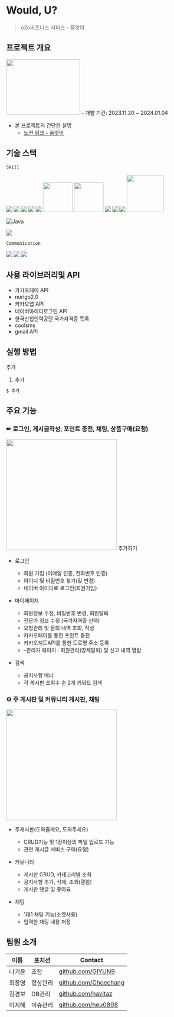 # Would, U?
> o2o비즈니스 서비스 - 품앗이

## 프로젝트 개요
<img src="./finalProject/src/main/webapp/resources/image/logobg.png" width="200" height="150"/>
- 개발 기간: 2023.11.20 ~ 2024.01.04
  
- 본 프로젝트의 간단한 설명
  - [노션 링크 - 품앗이](https://www.notion.so/Poom-At-Yee-finalProject-a631c6c9bdae4d0f992284a14257b097?pvs=4)

## 기술 스택
`Skill`

<img src="https://img.shields.io/badge/javascript-F7DF1E?style=flat-square&logo=javascript&logoColor=white"/>

<img src="https://img.shields.io/badge/css3-1572B6?style=flat-square&logo=css3&logoColor=white"/>

<img src="https://img.shields.io/badge/html5-E34F26?style=flat-square&logo=html5&logoColor=white"/>

<img src="https://img.shields.io/badge/jquery-0769AD?style=flat-square&logo=jquery&logoColor=white"/>

<img src="https://img.shields.io/badge/bootstrap-05054B?style=flat-square&logo=bootstrap&logoColor=white"/>

<img src="https://camo.githubusercontent.com/587c2237c6d4d94104e33f657a81c6b006e89f77b5afcbdfb86b1bf2e66558d8/68747470733a2f2f6d7962617469732e6f72672f696d616765732f6d7962617469732d6c6f676f2e706e67" width="80"/>

<img src="https://postfiles.pstatic.net/20121022_163/missalz_1350835158178b7DNe_JPEG/%BF%C0%B6%F3%C5%AC.jpg?type=w2" width="80"/>

<img src="https://img.shields.io/badge/spring-6DB33F?style=flat-square&logo=spring&logoColor=white">

<img src="https://img.shields.io/badge/windows10-0078D6?style=flat-square&logo=windows10&logoColor=white"/>

<img src="https://img.shields.io/badge/apachetomcat-F8DC75?style=flat-square&logo=apachetomcat&logoColor=white">

<img src="https://velog.velcdn.com/images/fagaram112/post/794d276f-75c2-4216-bbf9-b8a0a2518d3e/image.png" width="100">

![Java](https://img.shields.io/badge/Java-007396.svg?&style=for-the-badge&logo=Java&logoColor=white)

<img src="https://img.shields.io/badge/visualstudiocode-007ACC?style=flat-square&logo=visualstudiocode&logoColor=white">

`Communication`

<img src="https://img.shields.io/badge/github-181717?style=flat-square&logo=github&logoColor=white">

<img src="https://img.shields.io/badge/git-F05032?style=flat-square&logo=git&logoColor=white">

<img src="https://img.shields.io/badge/sourcetree-0052CC?style=flat-square&logo=sourcetree&logoColor=white">


## 사용 라이브러리및 API
- 카카오페이 API
- nurigo2.0
- 카카오맵 API
- 네이버아이디로그인 API
- 한국산업인력공단 국가자격증 목록
- coolsms
- gmail API

## 실행 방법

추가

1. 추가

```sh
$ 추가
```

## 주요 기능

### ✏ 로그인, 게시글작성, 포인트 충전, 채팅, 상품구매(요청) 
  <img src="./SemiProject/src/main/webapp/resources/images/main.png" height="300">
  추가하기

+ 로그인
  + 회원 가입 (이메일 인증, 전화번호 인증)
  + 아이디 및 비밀번호 찾기(및 변경)
  + 네이버 아이디로 로그인(회원가입)

+ 마이페이지
  + 회원정보 수정, 비밀번호 변경, 회원탈퇴
  + 전문가 정보 수정 (국가자격증 선택)
  + 요청관리 및 문의 내역 조회, 작성
  + 카카오페이를 통한 포인트 충전
  + 카카오지도API를 통한 도로명 주소 등록
  + -관리자 페이지 : 회원관리(강제탈퇴) 및 신고 내역 열람

+ 검색
  + 공지사항 배너
  + 각 게시판 조회수 순 2개 키워드 검색

### ⚙ 주 게시판 및 커뮤니티 게시판, 채팅
  <img src="./SemiProject/src/main/webapp/resources/images/admin1.png" height="300">

+ 주게시판(도와줄게요, 도와주세요)
  + CRUD기능 및 1장이상의 파일 업로드 기능
  + 관련 게시글 서비스 구매(요청)

+ 커뮤니티
  + 게시판 CRUD, 카테고리별 조회
  + 공지사항 추가, 삭제, 조회(열람)
  + 게시판 댓글 및 좋아요

+ 채팅
  + 1대1 채팅 기능(소켓사용)
  + 입력한 채팅 내용 저장

## 팀원 소개

| 이름 | 포지션 | Contact |
| --- | --- | --- |
| 나기윤 | 조장 |[github.com/GIYUN9](https://github.com/GIYUN9) |
| 최창영 | 형상관리 | [github.com/Choechang](https://github.com/Choechang) |
| 김경보 | DB관리 | [github.com/havitaz](https://github.com/havitaz) |
| 이지혜 | 이슈관리 | [github.com/heu0808](https://github.com/heu0808) |
